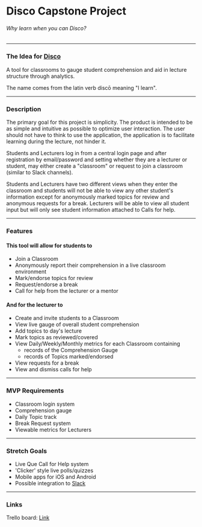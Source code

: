 # Disco Capstone Project

###### Why learn when you can Disco?

---
### The Idea for [Disco](https://en.wiktionary.org/wiki/disco#Latin)

A tool for classrooms to gauge student comprehension and aid in lecture structure through analytics.

The name comes from the latin verb discō meaning "I learn".

---
### Description

The primary goal for this project is simplicity. The product is intended to be as simple and intuitive as possible to optimize user interaction. The user should not have to think to use the application, the application is to facilitate learning during the lecture, not hinder it.

Students and Lecturers log in from a central login page and after registration by email/password and setting 
whether they are a lecturer or student, may either create a "classroom" or request to join a classroom (similar to Slack channels).

Students and Lecturers have two different views when they enter the classroom and students will not be able to view any other student's
information except for anonymously marked topics for review and anonymous requests for a break. Lecturers will be able to view all student
input but will only see student information attached to Calls for help.

---
### Features
#### This tool will allow for students to
* Join a Classroom
* Anonymously report their comprehension in a live classroom environment
* Mark/endorse topics for review
* Request/endorse a break
* Call for help from the lecturer or a mentor

#### And for the lecturer to
* Create and invite students to a Classroom
* View live gauge of overall student comprehension
* Add topics to day's lecture
* Mark topics as reviewed/covered
* View Daily/Weekly/Monthly metrics for each Classroom containing
  * records of the Comprehension Gauge
  * records of Topics marked/endorsed
* View requests for a break
* View and dismiss calls for help

---
### MVP Requirements

* Classroom login system
* Comprehension gauge
* Daily Topic track
* Break Request system
* Viewable metrics for Lecturers

---
### Stretch Goals

* Live Que Call for Help system
* 'Clicker' style live polls/quizzes
* Mobile apps for iOS and Android
* Possible integration to [Slack](https://api.slack.com/)

---
### Links

Trello board: [Link](https://trello.com/b/RsUvBAlV)